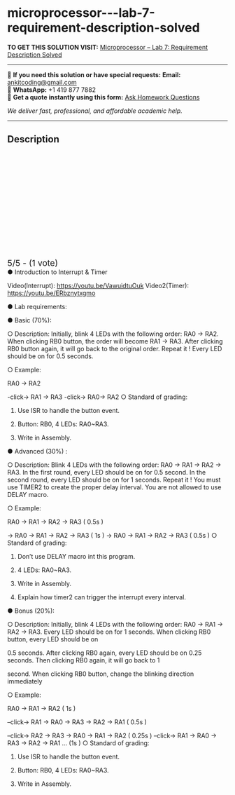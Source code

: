 # microprocessor---lab-7-requirement-description-solved
**TO GET THIS SOLUTION VISIT:** [Microprocessor – Lab 7: Requirement Description Solved](https://www.ankitcodinghub.com/product/microprocessor-lab-7-requirement-description-solved/)


---

📩 **If you need this solution or have special requests:** **Email:** ankitcoding@gmail.com  
📱 **WhatsApp:** +1 419 877 7882  
📄 **Get a quote instantly using this form:** [Ask Homework Questions](https://www.ankitcodinghub.com/services/ask-homework-questions/)

*We deliver fast, professional, and affordable academic help.*

---

<h2>Description</h2>



<div class="kk-star-ratings kksr-auto kksr-align-center kksr-valign-top" data-payload="{&quot;align&quot;:&quot;center&quot;,&quot;id&quot;:&quot;110637&quot;,&quot;slug&quot;:&quot;default&quot;,&quot;valign&quot;:&quot;top&quot;,&quot;ignore&quot;:&quot;&quot;,&quot;reference&quot;:&quot;auto&quot;,&quot;class&quot;:&quot;&quot;,&quot;count&quot;:&quot;1&quot;,&quot;legendonly&quot;:&quot;&quot;,&quot;readonly&quot;:&quot;&quot;,&quot;score&quot;:&quot;5&quot;,&quot;starsonly&quot;:&quot;&quot;,&quot;best&quot;:&quot;5&quot;,&quot;gap&quot;:&quot;4&quot;,&quot;greet&quot;:&quot;Rate this product&quot;,&quot;legend&quot;:&quot;5\/5 - (1 vote)&quot;,&quot;size&quot;:&quot;24&quot;,&quot;title&quot;:&quot;Microprocessor - Lab 7: Requirement Description Solved&quot;,&quot;width&quot;:&quot;138&quot;,&quot;_legend&quot;:&quot;{score}\/{best} - ({count} {votes})&quot;,&quot;font_factor&quot;:&quot;1.25&quot;}">

<div class="kksr-stars">

<div class="kksr-stars-inactive">
            <div class="kksr-star" data-star="1" style="padding-right: 4px">


<div class="kksr-icon" style="width: 24px; height: 24px;"></div>
        </div>
            <div class="kksr-star" data-star="2" style="padding-right: 4px">


<div class="kksr-icon" style="width: 24px; height: 24px;"></div>
        </div>
            <div class="kksr-star" data-star="3" style="padding-right: 4px">


<div class="kksr-icon" style="width: 24px; height: 24px;"></div>
        </div>
            <div class="kksr-star" data-star="4" style="padding-right: 4px">


<div class="kksr-icon" style="width: 24px; height: 24px;"></div>
        </div>
            <div class="kksr-star" data-star="5" style="padding-right: 4px">


<div class="kksr-icon" style="width: 24px; height: 24px;"></div>
        </div>
    </div>

<div class="kksr-stars-active" style="width: 138px;">
            <div class="kksr-star" style="padding-right: 4px">


<div class="kksr-icon" style="width: 24px; height: 24px;"></div>
        </div>
            <div class="kksr-star" style="padding-right: 4px">


<div class="kksr-icon" style="width: 24px; height: 24px;"></div>
        </div>
            <div class="kksr-star" style="padding-right: 4px">


<div class="kksr-icon" style="width: 24px; height: 24px;"></div>
        </div>
            <div class="kksr-star" style="padding-right: 4px">


<div class="kksr-icon" style="width: 24px; height: 24px;"></div>
        </div>
            <div class="kksr-star" style="padding-right: 4px">


<div class="kksr-icon" style="width: 24px; height: 24px;"></div>
        </div>
    </div>
</div>


<div class="kksr-legend" style="font-size: 19.2px;">
            5/5 - (1 vote)    </div>
    </div>
● Introduction to Interrupt &amp; Timer

Video(Interrupt): https://youtu.be/VawuidtuOuk Video2(Timer): https://youtu.be/ERbznytxgmo

● Lab requirements:

● Basic (70%):

○ Description: Initially, blink 4 LEDs with the following order: RA0 -&gt; RA2. When clicking RB0 button, the order will become RA1 -&gt; RA3. After clicking RB0 button again, it will go back to the original order. Repeat it ! Every LED should be on for 0.5 seconds.

○ Example:

RA0 -&gt; RA2

-click-&gt; RA1 -&gt; RA3 -click-&gt; RA0-&gt; RA2 ○ Standard of grading:

1. Use ISR to handle the button event.

2. Button: RB0, 4 LEDs: RA0~RA3.

3. Write in Assembly.

● Advanced (30%) :

○ Description: Blink 4 LEDs with the following order: RA0 -&gt; RA1 -&gt; RA2 -&gt; RA3. In the first round, every LED should be on for 0.5 second. In the second round, every LED should be on for 1 seconds. Repeat it ! You must use TIMER2 to create the proper delay interval. You are not allowed to use DELAY macro.

○ Example:

RA0 -&gt; RA1 -&gt; RA2 -&gt; RA3 ( 0.5s )

-&gt; RA0 -&gt; RA1 -&gt; RA2 -&gt; RA3 ( 1s ) -&gt; RA0 -&gt; RA1 -&gt; RA2 -&gt; RA3 ( 0.5s ) ○ Standard of grading:

1. Don’t use DELAY macro int this program.

2. 4 LEDs: RA0~RA3.

3. Write in Assembly.

4. Explain how timer2 can trigger the interrupt every interval.

● Bonus (20%):

○ Description: Initially, blink 4 LEDs with the following order: RA0 -&gt; RA1 -&gt; RA2 -&gt; RA3. Every LED should be on for 1 seconds. When clicking RB0 button, every LED should be on

0.5 seconds. After clicking RB0 again, every LED should be on 0.25 seconds. Then clicking RB0 again, it will go back to 1

second. When clicking RB0 button, change the blinking direction immediately

○ Example:

RA0 -&gt; RA1 -&gt; RA2 ( 1s )

–click-&gt; RA1 -&gt; RA0 -&gt; RA3 -&gt; RA2 -&gt; RA1 ( 0.5s )

–click-&gt; RA2 -&gt; RA3 -&gt; RA0 -&gt; RA1 -&gt; RA2 ( 0.25s ) –click-&gt; RA1 -&gt; RA0 -&gt; RA3 -&gt; RA2 -&gt; RA1 … (1s ) ○ Standard of grading:

1. Use ISR to handle the button event.

2. Button: RB0, 4 LEDs: RA0~RA3.

3. Write in Assembly.
